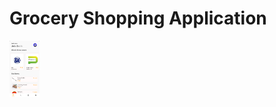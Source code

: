 # Grocery Shopping Application

<img src="https://raw.githubusercontent.com/dmarkdenzel/LBYCPD2/master/assets/Home%20Screen.png" width="48">

